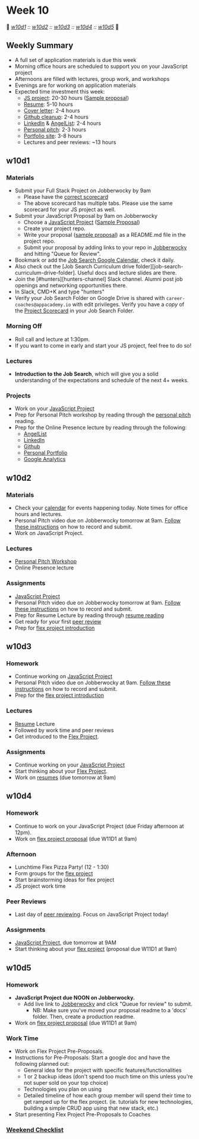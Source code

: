 # Week 10

:link: *[w10d1](#w10d1) :: [w10d2](#w10d2) :: [w10d3](#w10d3) :: [w10d4](#w10d4) :: [w10d5](#w10d5)* :link:

## Weekly Summary

* A full set of application materials is due this week
* Morning office hours are scheduled to support you on your JavaScript project
* Afternoons are filled with lectures, group work, and workshops
* Evenings are for working on application materials
* Expected time investment this week:
  * [JS project][js-project]: 20-30 hours ([Sample proposal](https://github.com/appacademy/sf-job-search-curriculum/blob/master/projects/js-project/js-sample-proposal1.md))
  * [Resume][resume]: 5-10 hours
  * [Cover letter][cover-letter]: 2-4 hours
  * [Github cleanup][github]: 2-4 hours
  * [LinkedIn][linkedin] & [AngelList][angellist]: 2-4 hours
  * [Personal pitch][personal-pitch]: 2-3 hours
  * [Portfolio site][portfolio]: 3-8 hours
  * Lectures and peer reviews: ~13 hours

## w10d1

### Materials
* Submit your Full Stack Project on Jobberwocky by 9am
    * Please have the [correct scorecard][project-scorecard]
    * The above scorecard has multiple tabs. Please use the same scorecard for your JS project as well.
* Submit your JavaScript Proposal by 9am on Jobberwocky
  * Choose a [JavaScript Project][js-project] ([Sample Proposal][js-sample-proposal])
  * Create your project repo.
  * Write your proposal ([sample proposal][js-sample-proposal]) as a README.md file in the project repo.
  * Submit your proposal by adding links to your repo in [Jobberwocky][Jobberwocky] and hitting "Queue for Review".
* Bookmark or add the [Job Search Google Calendar][calendar], check it daily.
* Also check out the [Job Search Curriculum drive folder][job-search-curriculum-drive-folder].  Useful docs and lecture slides are there.
* Join the [#hunters][hunters-channel] Slack channel. Alumni post job openings and networking opportunities there.
 * In Slack, CMD+K and type "hunters"
* Verify your Job Search Folder on Google Drive is shared with `career-coaches@appacademy.io` with edit privileges. Verify you have a *copy* of the [Project Scorecard][project-scorecard] in your Job Search Folder.

### Morning Off
* Roll call and lecture at 1:30pm.
* If you want to come in early and start your JS project, feel free to do so!

### Lectures
* **Introduction to the Job Search**, which will give you a solid understanding of the expectations and schedule of the next 4+ weeks.

### Projects
* Work on your [JavaScript Project][js-project]
* Prep for Personal Pitch workshop by reading through the [personal pitch][personal-pitch] reading.
* Prep for the Online Presence lecture by reading through the following:
  * [AngelList][angellist]
  * [LinkedIn][linkedin]
  * [Github][github]
  * [Personal Portfolio][portfolio]
  * [Google Analytics][google-analytics]

## w10d2

### Materials
* Check your [calendar][calendar] for events happening today. Note times for office hours and lectures.
* Personal Pitch video due on Jobberwocky tomorrow at 9am. [Follow these instructions][personal-pitch-video] on how to record and submit.
* Work on JavaScript Project.

### Lectures
* [Personal Pitch Workshop][personal-pitch]
* Online Presence lecture

### Assignments
* [JavaScript Project][js-project]
* Personal Pitch video due on Jobberwocky tomorrow at 9am. [Follow these instructions][personal-pitch-video] on how to record and submit.
* Prep for Resume Lecture by reading through [resume reading][resume]
* Get ready for your first [peer review][peer-review]
* Prep for [flex project introduction][flex-project]

## w10d3

### Homework
* Continue working on [JavaScript Project][js-project]
* Personal Pitch video due on Jobberwocky at 9am. [Follow these instructions][personal-pitch-video] on how to record and submit.
* Prep for the [flex project introduction][flex-project]

### Lectures
* [Resume][resume] Lecture
* Followed by work time and peer reviews
* Get introduced to the [Flex Project][flex-project].

### Assignments
* Continue working on your [JavaScript Project][js-project]
* Start thinking about your [Flex Project][flex-project].
* Work on [resumes][resume] (due tomorrow at 9am)

## w10d4

### Homework
* Continue to work on your JavaScript Project (due Friday afternoon at 12pm).
* Work on [flex project proposal][flex-sample-proposal] (due W11D1 at 9am)

### Afternoon

* Lunchtime Flex Pizza Party! (12 - 1:30)
* Form groups for the [flex project][flex-project]
* Start brainstorming ideas for flex project
* JS project work time

### Peer Reviews
* Last day of [peer reviewing][peer-review]. Focus on JavaScript Project today!

### Assignments
* [JavaScript Project][js-project], due tomorrow at 9AM
* Start thinking about your [flex project][flex-project] (proposal due W11D1 at 9am)

## w10d5

### Homework
* **JavaScript Project due NOON on Jobberwocky.**
  * Add live link to [Jobberwocky][Jobberwocky] and click "Queue for review" to submit.
    * NB: Make sure you've moved your proposal readme to a 'docs' folder. Then, create a production readme.
* Work on [flex project proposal][flex-sample-proposal] (due W11D1 at 9am)

### Work Time

* Work on Flex Project Pre-Proposals.
 * Instructions for Pre-Proposals: Start a google doc and have the following planned out:
   * General idea for the project with specific features/functionalities
   * 1 or 2 backup ideas (don't spend too much time on this unless you're not super sold on your top choice)
   * Technologies you plan on using
   * Detailed timeline of how each group member will spend their time to get ramped up for the flex project. (ie. tutorials for new technologies, building a simple CRUD app using that new stack, etc.)
* Start presenting Flex Project Pre-Proposals to Coaches

### [Weekend Checklist]('./weekend-checklist.md')


<!-- LINKS -->
<!-- Job Search Projects -->
[portfolio]: ../application-materials/portfolio/portfolio.md
[resume]: https://github.com/appacademy/sf-job-search-curriculum/blob/master/application-materials/resume/resume.md
[linkedin]: https://github.com/appacademy/sf-job-search-curriculum/blob/master/application-materials/linkedin/linkedin.md
[cover-letter]: ../application-materials/cover-letter/cover-letter.md
[flex-project]: ../projects/flex-project/flex-project.md
[flex-sample-proposal]: https://github.com/appacademy/sf-job-search-curriculum/blob/master/projects/flex-project/flex-sample-proposal2/README.md
[js-project]: ../projects/js-project/js-project.md
[flex-sample-proposal]: https://github.com/appacademy/sf-job-search-curriculum/blob/master/projects/flex-project/flex-sample-proposal2/README.md
[js-sample-proposal]: https://github.com/appacademy/sf-job-search-curriculum/blob/master/projects/js-project/js-sample-proposal1.md

<!-- Internal Resources -->
[Jobberwocky]: http://progress.appacademy.io/jobberwocky
[personal-pitch-video]: https://github.com/appacademy/sf-job-search-curriculum/blob/master/meta/app-academy/uploading-personal-pitch-video.md
[resume]: https://github.com/appacademy/sf-job-search-curriculum/blob/master/application-materials/resume/resume.md
[peer-review]: https://github.com/appacademy/sf-job-search-curriculum/blob/master/meta/app-academy/peer-reviews.md
[flex-project]: https://github.com/appacademy/sf-job-search-curriculum/blob/master/projects/flex-project/flex-project.md
[cover-letter]: https://github.com/appacademy/sf-job-search-curriculum/blob/master/application-materials/cover-letter/cover-letter.md
[calendar]: https://calendar.google.com/calendar/embed?src=appacademy.io_r61pl5c3vl1vatl28hquvhtf4o%40group.calendar.google.com&ctz=America/Los_Angeles
[personal-pitch]: ../soft-skills/interviewing/personal-pitch.md
[personal-pitch-video]: https://github.com/appacademy/sf-job-search-curriculum/blob/master/meta/app-academy/uploading-personal-pitch-video.md
[linkedin]: https://github.com/appacademy/sf-job-search-curriculum/blob/master/application-materials/linkedin/linkedin.md
[github]: https://github.com/appacademy/sf-job-search-curriculum/blob/master/application-materials/github/github.md
[portfolio]: https://github.com/appacademy/sf-job-search-curriculum/blob/master/application-materials/portfolio/portfolio.md
[google-analytics]: https://github.com/appacademy/sf-job-search-curriculum/blob/master/projects/google-analytics/google-analytics-sparknotes.md
[project-scorecard]: https://docs.google.com/spreadsheets/d/1MY1K-_kXYrS-7K_XFYkJs-U8kL-mDnYY3lQIw-IgIm0/edit#gid=0
[personal-pitch]: ../soft-skills/interviewing/personal-pitch.md
[angellist]: https://github.com/appacademy/sf-job-search-curriculum/tree/master/application-materials/angellist/angellist.md
[linkedin]: https://github.com/appacademy/sf-job-search-curriculum/blob/master/application-materials/linkedin/linkedin.md
[github]: https://github.com/appacademy/sf-job-search-curriculum/blob/master/application-materials/github/github.md
[portfolio]: https://github.com/appacademy/sf-job-search-curriculum/blob/master/application-materials/portfolio/portfolio.md
[google-analytics]: https://github.com/appacademy/sf-job-search-curriculum/blob/master/projects/google-analytics/google-analytics-sparknotes.md
